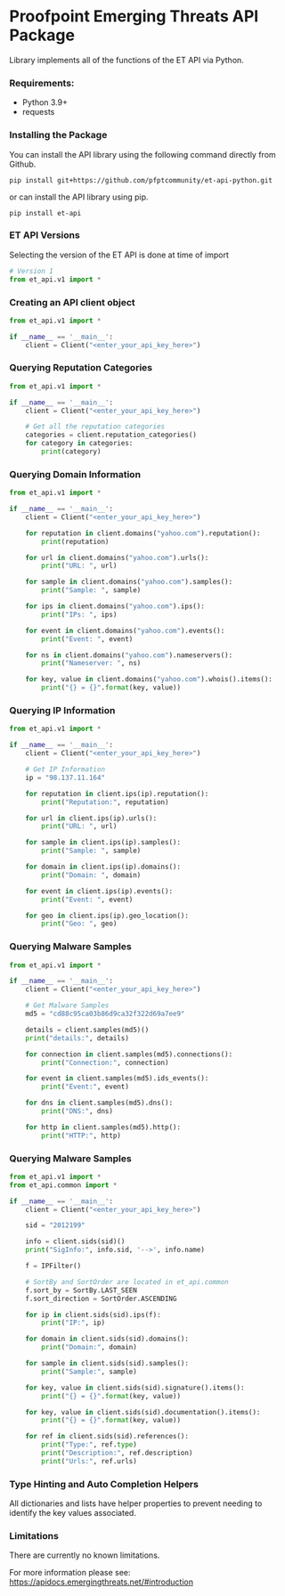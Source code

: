 # Proofpoint Emerging Threats API Package

Library implements all of the functions of the ET API via Python.

### Requirements:

* Python 3.9+
* requests

### Installing the Package

You can install the API library using the following command directly from Github.

```
pip install git+https://github.com/pfptcommunity/et-api-python.git
```

or can install the API library using pip.

```
pip install et-api
```

### ET API Versions

Selecting the version of the ET API is done at time of import

```python
# Version 1
from et_api.v1 import *
```

### Creating an API client object

```python
from et_api.v1 import *

if __name__ == '__main__':
    client = Client("<enter_your_api_key_here>")
```

### Querying Reputation Categories

```python
from et_api.v1 import *

if __name__ == '__main__':
    client = Client("<enter_your_api_key_here>")

    # Get all the reputation categories
    categories = client.reputation_categories()
    for category in categories:
        print(category)
```

### Querying Domain Information

```python
from et_api.v1 import *

if __name__ == '__main__':
    client = Client("<enter_your_api_key_here>")

    for reputation in client.domains("yahoo.com").reputation():
        print(reputation)

    for url in client.domains("yahoo.com").urls():
        print("URL: ", url)

    for sample in client.domains("yahoo.com").samples():
        print("Sample: ", sample)

    for ips in client.domains("yahoo.com").ips():
        print("IPs: ", ips)

    for event in client.domains("yahoo.com").events():
        print("Event: ", event)

    for ns in client.domains("yahoo.com").nameservers():
        print("Nameserver: ", ns)

    for key, value in client.domains("yahoo.com").whois().items():
        print("{} = {}".format(key, value))
```

### Querying IP Information

```python
from et_api.v1 import *

if __name__ == '__main__':
    client = Client("<enter_your_api_key_here>")

    # Get IP Information
    ip = "98.137.11.164"

    for reputation in client.ips(ip).reputation():
        print("Reputation:", reputation)

    for url in client.ips(ip).urls():
        print("URL: ", url)

    for sample in client.ips(ip).samples():
        print("Sample: ", sample)

    for domain in client.ips(ip).domains():
        print("Domain: ", domain)

    for event in client.ips(ip).events():
        print("Event: ", event)

    for geo in client.ips(ip).geo_location():
        print("Geo: ", geo)
```

### Querying Malware Samples

```python
from et_api.v1 import *

if __name__ == '__main__':
    client = Client("<enter_your_api_key_here>")

    # Get Malware Samples
    md5 = "cd88c95ca03b86d9ca32f322d69a7ee9"

    details = client.samples(md5)()
    print("details:", details)

    for connection in client.samples(md5).connections():
        print("Connection:", connection)

    for event in client.samples(md5).ids_events():
        print("Event:", event)

    for dns in client.samples(md5).dns():
        print("DNS:", dns)

    for http in client.samples(md5).http():
        print("HTTP:", http)
```

### Querying Malware Samples

```python
from et_api.v1 import *
from et_api.common import *

if __name__ == '__main__':
    client = Client("<enter_your_api_key_here>")

    sid = "2012199"

    info = client.sids(sid)()
    print("SigInfo:", info.sid, '-->', info.name)

    f = IPFilter()

    # SortBy and SortOrder are located in et_api.common
    f.sort_by = SortBy.LAST_SEEN
    f.sort_direction = SortOrder.ASCENDING

    for ip in client.sids(sid).ips(f):
        print("IP:", ip)

    for domain in client.sids(sid).domains():
        print("Domain:", domain)

    for sample in client.sids(sid).samples():
        print("Sample:", sample)

    for key, value in client.sids(sid).signature().items():
        print("{} = {}".format(key, value))

    for key, value in client.sids(sid).documentation().items():
        print("{} = {}".format(key, value))

    for ref in client.sids(sid).references():
        print("Type:", ref.type)
        print("Description:", ref.description)
        print("Urls:", ref.urls)
```

### Type Hinting and Auto Completion Helpers

All dictionaries and lists have helper properties to prevent needing to identify the key values associated.

### Limitations

There are currently no known limitations.

For more information please see: https://apidocs.emergingthreats.net/#introduction

